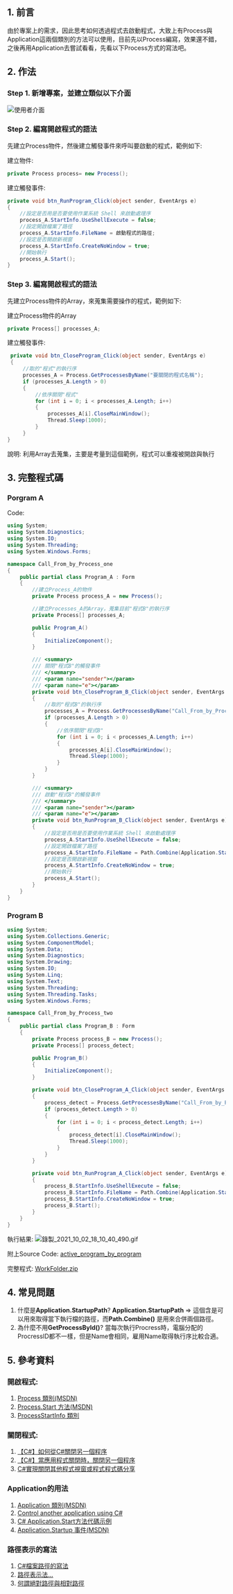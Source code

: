 ## 1. 前言
 由於專案上的需求，因此思考如何透過程式去啟動程式，大致上有Process與Application這兩個類別的方法可以使用，目前先以Process編寫，效果還不錯，之後再用Application去嘗試看看，先看以下Process方式的寫法吧。


## 2. 作法

### Step 1. 新增專案，並建立類似以下介面
![使用者介面](https://github.com/JJDing-Louis/active_program_by_program/blob/main/CSharp_%E5%88%A9%E7%94%A8Process%E5%95%9F%E5%8B%95%E5%85%B6%E4%BB%96%E6%87%89%E7%94%A8%E7%A8%8B%E5%BC%8F_pic/Pasted%20image%2020211002183226.png?raw=true)

### Step 2. 編寫開啟程式的語法

先建立Process物件，然後建立觸發事件來呼叫要啟動的程式，範例如下:

建立物件:
```cs
private Process process= new Process();
```

建立觸發事件:
```cs
private void btn_RunProgram_Click(object sender, EventArgs e)
{
    //設定是否用是否要使用作業系統 Shell 來啟動處理序
    process_A.StartInfo.UseShellExecute = false;
    //設定開啟檔案了路徑
    process_A.StartInfo.FileName = 啟動程式的路徑;
    //設定是否開啟新視窗
    process_A.StartInfo.CreateNoWindow = true;
    //開始執行
    process_A.Start();
}
```

### Step 3. 編寫開啟程式的語法

先建立Process物件的Array，來蒐集需要操作的程式，範例如下:

建立Process物件的Array
```cs
private Process[] processes_A;
```

建立觸發事件:
```cs
 private void btn_CloseProgram_Click(object sender, EventArgs e)
 {
     //取的"程式"的執行序
     processes_A = Process.GetProcessesByName("要關閉的程式名稱");
     if (processes_A.Length > 0)
     {
         //依序關閉"程式"
         for (int i = 0; i < processes_A.Length; i++)
         {
             processes_A[i].CloseMainWindow();
             Thread.Sleep(1000);
         }
     }
}
```

說明:
利用Array去蒐集，主要是考量到這個範例，程式可以重複被開啟與執行

## 3. 完整程式碼
### Porgram A
Code:
```cs
using System;
using System.Diagnostics;
using System.IO;
using System.Threading;
using System.Windows.Forms;

namespace Call_From_by_Process_one
{
    public partial class Program_A : Form
    {
        //建立Process_A的物件
        private Process process_A = new Process();

        //建立Processes_A的Array，蒐集目前"程式B"的執行序
        private Process[] processes_A;

        public Program_A()
        {
            InitializeComponent();
        }

        /// <summary>
        /// 關閉"程式B"的觸發事件
        /// </summary>
        /// <param name="sender"></param>
        /// <param name="e"></param>
        private void btn_CloseProgram_B_Click(object sender, EventArgs e)
        {
            //取的"程式B"的執行序
            processes_A = Process.GetProcessesByName("Call_From_by_Process_two");
            if (processes_A.Length > 0)
            {
                //依序關閉"程式B"
                for (int i = 0; i < processes_A.Length; i++)
                {
                    processes_A[i].CloseMainWindow();
                    Thread.Sleep(1000);
                }
            }
        }

        /// <summary>
        /// 啟動"程式B"的觸發事件
        /// </summary>
        /// <param name="sender"></param>
        /// <param name="e"></param>
        private void btn_RunProgram_B_Click(object sender, EventArgs e)
        {
            //設定是否用是否要使用作業系統 Shell 來啟動處理序
            process_A.StartInfo.UseShellExecute = false;
            //設定開啟檔案了路徑
            process_A.StartInfo.FileName = Path.Combine(Application.StartupPath, @"../Program_B/Call_From_by_Process_two.exe");
            //設定是否開啟新視窗
            process_A.StartInfo.CreateNoWindow = true;
            //開始執行
            process_A.Start();
        }
    }
}
```

### Program B
```cs
using System;
using System.Collections.Generic;
using System.ComponentModel;
using System.Data;
using System.Diagnostics;
using System.Drawing;
using System.IO;
using System.Linq;
using System.Text;
using System.Threading;
using System.Threading.Tasks;
using System.Windows.Forms;

namespace Call_From_by_Process_two
{
    public partial class Program_B : Form
    {
        private Process process_B = new Process();
        private Process[] process_detect;

        public Program_B()
        {
            InitializeComponent();
        }

        private void btn_CloseProgram_A_Click(object sender, EventArgs e)
        {
            process_detect = Process.GetProcessesByName("Call_From_by_Process_one");
            if (process_detect.Length > 0)
            {
                for (int i = 0; i < process_detect.Length; i++)
                {
                    process_detect[i].CloseMainWindow();
                    Thread.Sleep(1000);
                }
            }
        }

        private void btn_RunProgram_A_Click(object sender, EventArgs e)
        {
            process_B.StartInfo.UseShellExecute = false;
            process_B.StartInfo.FileName = Path.Combine(Application.StartupPath, @"../Program_A/Call_From_by_Process_one.exe");
            process_B.StartInfo.CreateNoWindow = true;
            process_B.Start();
        }
    }
}
```

執行結果:
![錄製_2021_10_02_18_10_40_490.gif](CSharp_利用Process啟動其他應用程式_pic/錄製_2021_10_02_18_10_40_490.gif)

附上Source Code: [active_program_by_program](https://github.com/JJDing-Louis/active_program_by_program)

完整程式: [WorkFolder.zip](https://github.com/JJDing-Louis/active_program_by_program/raw/main/WorkFolder.zip)

## 4. 常見問題
1. 什麼是**Application.StartupPath**?
**Application.StartupPath** => 這個含是可以用來取得當下執行檔的路徑，而**Path.Combine()** 是用來合併兩個路徑。
2. 為什麼不用**GetProcessById()**?
 當每次執行Procress時，電腦分配的ProcressID都不一樣，但是Name會相同，雇用Name取得執行序比較合適。

## 5. 參考資料
### 開啟程式:
1. [Process 類別(MSDN)](https://docs.microsoft.com/zh-tw/dotnet/api/system.diagnostics.process?redirectedfrom=MSDN&view=net-5.0#examples)
2. [Process.Start 方法(MSDN)](https://docs.microsoft.com/zh-tw/dotnet/api/system.diagnostics.process.start?view=net-5.0#System_Diagnostics_Process_Start_System_String_System_String_)
3. [ProcessStartInfo 類別](https://docs.microsoft.com/zh-tw/dotnet/api/system.diagnostics.processstartinfo?view=net-5.0#properties)

### 關閉程式:
1. [【C#】如何從C#關閉另一個程序](https://www.796t.com/post/NW80Znc=.html)
2. [【C#】當應用程式關閉時，關閉另一個程序](https://www.796t.com/post/OXN1bnU=.html)
3. [C#實現關閉其他程式視窗或程式程式碼分享](https://www.itread01.com/article/1433408951.html)

### Application的用法
1. [Application 類別(MSDN)](https://docs.microsoft.com/zh-tw/dotnet/api/system.windows.application?view=net-5.0#methods)
2. [Control another application using C#](https://stackoverflow.com/questions/1134993/control-another-application-using-c-sharp) 
3. [C# Application.Start方法代碼示例](https://vimsky.com/zh-tw/examples/detail/csharp-ex---Application-Start-method.html) 
4. [Application.Startup 事件(MSDN)](https://docs.microsoft.com/zh-tw/dotnet/api/system.windows.application.startup?view=net-5.0)

### 路徑表示的寫法
1. [C#檔案路徑的寫法](https://www.itread01.com/content/1546176603.html)
2. [路徑表示法...](http://web12.ravs.ntct.edu.tw/know/show.asp?QUESTIONID=29)
3. [何謂絕對路徑與相對路徑](https://mitblog.pixnet.net/blog/post/24971111)
